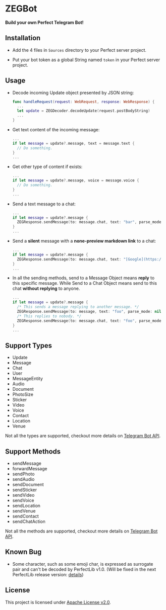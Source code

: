 # ZEGBot

**Build your own Perfect Telegram Bot!**

## Installation

- Add the 4 files in `Sources` directory to your Perfect server project.

- Put your bot token as a global String named `token` in your Perfect server project.

## Usage

- Decode incoming Update object presented by JSON string:
  ```swift
  func handleRequest(request: WebRequest, response: WebResponse) {
    ...
    let update = ZEGDecoder.decodeUpdate(request.postBodyString)
    ...
  }
  ```

- Get text content of the incoming message:
  ```swift
  ...
  if let message = update?.message, text = message.text {
    // Do something.
  }
  ...
  ```

- Get other type of content if exists:
  ```swift
  ...
  if let message = update?.message, voice = message.voice {
    // Do something.
  }
  ...
  ```

- Send a text message to a chat:
  ```swift
  ...
  if let message = update?.message {
    ZEGResponse.sendMessage(to: message.chat, text: "bar", parse_mode: nil, disable_web_page_preview: nil, disable_notification: nil)
  }
  ...
  ```
  
- Send a **silent** message with a **none-preview markdown link** to a chat:
  ```swift
  ...
  if let message = update?.message {
    ZEGResponse.sendMessage(to: message.chat, text: "[Google](https://google.com)", parse_mode: .Markdown, disable_web_page_preview: nil, disable_notification: true)
  }
  ...
  ```

- In all the sending methods, send to a Message Object means **reply** to this specific message. While Send to a Chat Object means send to this chat **without replying** to anyone.
  ```swift
  ...
  if let message = update?.message {
    /* This sends a message replying to another message. */
    ZEGResponse.sendMessage(to: message, text: "foo", parse_mode: nil, disable_web_page_preview: nil, disable_notification: nil)
    /* This replies to nobody. */
    ZEGResponse.sendMessage(to: message.chat, text: "foo", parse_mode: nil, disable_web_page_preview: nil, disable_notification: nil)
  }
  ...
  ```

## Support Types

- Update
- Message
- Chat
- User
- MessageEntity
- Audio
- Document
- PhotoSize
- Sticker
- Video
- Voice
- Contact
- Location
- Venue

Not all the types are supported, checkout more details on [Telegram Bot API](https://core.telegram.org/bots/api#available-types).

## Support Methods

- sendMessage
- forwardMessage
- sendPhoto
- sendAudio
- sendDocument
- sendSticker
- sendVideo
- sendVoice
- sendLocation
- sendVenue
- sendContact
- sendChatAction

Not all the methods are supported, checkout more details on [Telegram Bot API](https://core.telegram.org/bots/api#available-methods).

## Known Bug

- Some character, such as some emoji char, is expressed as surrogate pair and can't be decoded by PerfectLib v1.0. (Will be fixed in the next PerfectLib release version: [details](https://github.com/PerfectlySoft/Perfect/pull/173))

## License
This project is licensed under [Apache License v2.0](http://www.apache.org/licenses/LICENSE-2.0).

